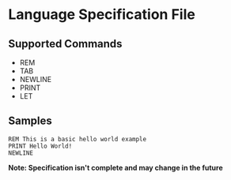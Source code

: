 # Language Specification File

## Supported Commands
- REM 
- TAB
- NEWLINE
- PRINT
- LET

## Samples
```
REM This is a basic hello world example
PRINT Hello World!
NEWLINE
```

**Note: Specification isn't complete and may change in the future**
